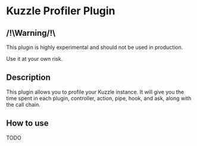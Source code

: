 # Kuzzle Profiler Plugin

## /!\Warning/!\

This plugin is highly experimental and should not be used in production.

Use it at your own risk.

## Description

This plugin allows you to profile your Kuzzle instance.
It will give you the time spent in each plugin, controller, action, pipe, hook, and ask, along with the call chain.

## How to use

TODO